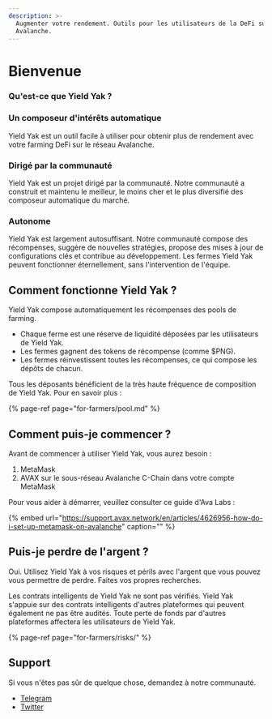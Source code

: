 ```yaml
---
description: >-
  Augmenter votre rendement. Outils pour les utilisateurs de la DeFi sur
  Avalanche.
---
```


# Bienvenue

### **Qu'est-ce que Yield Yak ?** 

### Un composeur d'intérêts automatique

Yield Yak est un outil facile à utiliser pour obtenir plus de rendement avec votre farming DeFi sur le réseau Avalanche.

### Dirigé par la communauté

Yield Yak est un projet dirigé par la communauté. Notre communauté a construit et maintenu le meilleur, le moins cher et le plus diversifié des composeur automatique du marché.

### Autonome

Yield Yak est largement autosuffisant. Notre communauté compose des récompenses, suggère de nouvelles stratégies, propose des mises à jour de configurations clés et contribue au développement. Les fermes Yield Yak peuvent fonctionner éternellement, sans l'intervention de l'équipe.

## Comment fonctionne Yield Yak ?

Yield Yak compose automatiquement les récompenses des pools de farming.

* Chaque ferme est une réserve de liquidité déposées par les utilisateurs de Yield Yak.
* Les fermes gagnent des tokens de récompense \(comme $PNG\).
* Les fermes réinvestissent toutes les récompenses, ce qui compose les dépôts de chacun.

Tous les déposants bénéficient de la très haute fréquence de composition de Yield Yak. Pour en savoir plus :

{% page-ref page="for-farmers/pool.md" %}

## Comment puis-je commencer ?

Avant de commencer à utiliser Yield Yak, vous aurez besoin :

1. MetaMask
2. AVAX sur le sous-réseau Avalanche C-Chain dans votre compte MetaMask

Pour vous aider à démarrer, veuillez consulter ce guide d'Ava Labs :

{% embed url="https://support.avax.network/en/articles/4626956-how-do-i-set-up-metamask-on-avalanche" caption="" %}

## Puis-je perdre de l'argent ?

Oui. Utilisez Yield Yak à vos risques et périls avec l'argent que vous pouvez vous permettre de perdre. Faites vos propres recherches.

Les contrats intelligents de Yield Yak ne sont pas vérifiés. Yield Yak s'appuie sur des contrats intelligents d'autres plateformes qui peuvent également ne pas être audités. Toute perte de fonds par d'autres plateformes affectera les utilisateurs de Yield Yak.

{% page-ref page="for-farmers/risks/" %}

## Support

Si vous n'êtes pas sûr de quelque chose, demandez à notre communauté.

* [Telegram](https://t.me/yieldyak)
* [Twitter](https://twitter.com/yieldyak_)

